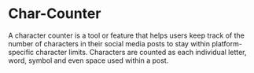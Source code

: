 # Char-Counter
A character counter is a tool or feature that helps users keep track of the number of characters in their social media posts to stay within platform-specific character limits. Characters are counted as each individual letter, word, symbol and even space used within a post.
